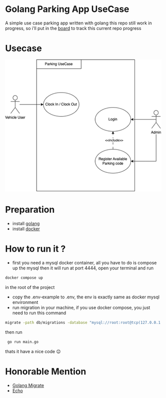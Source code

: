 # Golang Parking App UseCase

A simple use case parking app written with golang 
this repo still work in progress, so i'll put in the [board](https://github.com/users/aryawirasandi/projects/2) to track this current repo progress 

# Usecase

![usecase parking app](usecase.png)

# Preparation
- install [golang](https://go.dev/)
- install [docker](https://www.docker.com/)

# How to run it ?
- first you need a mysql docker container, all you have to do is compose up the mysql then it will run at port 4444, open your terminal and run
```bash
docker compose up
```
in the root of the project
- copy the .env-example to .env, the env is exactly same as docker mysql environment
- run migration in your machine, if you use docker compose, you just need to run this command 
```bash
migrate -path db/migrations -database "mysql://root:root@tcp(127.0.0.1:4444)/parkingdb?query" up
```
then run 
```bash
 go run main.go
```
thats it have a nice code 😉

# Honorable Mention
 - [Golang Migrate](https://github.com/golang-migrate/migrate)
 - [Echo](https://echo.labstack.com/)
